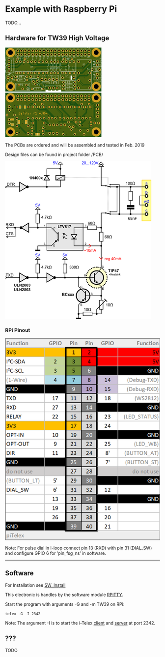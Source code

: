 # Example with Raspberry Pi
TODO...

## Hardware for TW39 High Voltage

<img src="img/pyTelexPCBt.png" width="314px">
<img src="img/pyTelexPCBb.png" width="314px">

The PCBs are ordered and will be assembled and tested in Feb. 2019

Design files can be found in project folder /PCB/

<img src="img/TelexCurrentTXD3.png" width="476px">

### RPi Pinout

<img src="img/RPiPinout.png">

Note: For pulse dial in I-loop connect pin 13 (RXD) with pin 31 (DIAL_SW) and configure GPIO 6 for 'pin_fsg_ns' in software.

---

## Software

For Installation see [SW_Install](SW_Install.md)

This electronic is handles by the software module [RPiTTY](SW_DevRPiTTY.md).

Start the program with arguments -G and -m TW39 on RPi:
    
    telex -G -I 2342

Note: The argument -I is to start the i-Telex [client](SW_DevITelexClient.md) and [server](SW_DevITelexSrv.md) at port 2342.

## ???

TODO